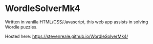# WordleSolverMk4

Written in vanilla HTML/CSS/Javascript, this web app assists in solving Wordle puzzles. 

Hosted here: https://stevenreale.github.io/WordleSolverMk4/
